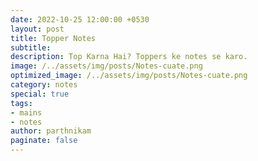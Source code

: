 ```yaml
---
date: 2022-10-25 12:00:00 +0530
layout: post
title: Topper Notes
subtitle: 
description: Top Karna Hai? Toppers ke notes se karo.
image: /../assets/img/posts/Notes-cuate.png
optimized_image: /../assets/img/posts/Notes-cuate.png
category: notes 
special: true
tags: 
- mains
- notes
author: parthnikam
paginate: false
---
```





